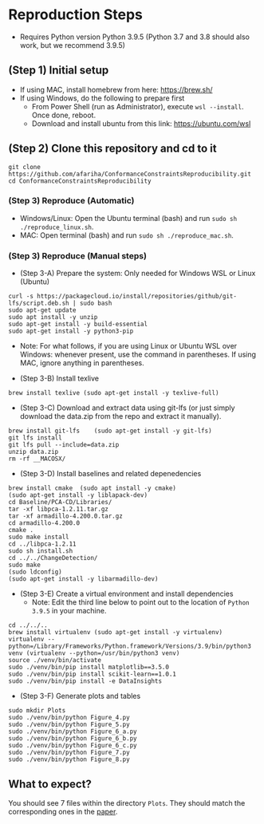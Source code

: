 # Reproduction Steps
- Requires Python version Python 3.9.5 (Python 3.7 and 3.8 should also work, but we recommend 3.9.5)

## (Step 1) Initial setup
- If using MAC, install homebrew from here: https://brew.sh/
- If using Windows, do the following to prepare first
  - From Power Shell (run as Administrator), execute `wsl --install`. Once done, reboot.
  - Download and install ubuntu from this link: https://ubuntu.com/wsl

## (Step 2) Clone this repository and cd to it
```
git clone https://github.com/afariha/ConformanceConstraintsReproducibility.git
cd ConformanceConstraintsReproducibility
```

### (Step 3) Reproduce (Automatic)
- Windows/Linux: Open the Ubuntu terminal (bash) and run `sudo sh ./reproduce_linux.sh`.
- MAC: Open terminal (bash) and run `sudo sh ./reproduce_mac.sh`.

### (Step 3) Reproduce (Manual steps)

- (Step 3-A) Prepare the system: Only needed for Windows WSL or Linux (Ubuntu)
```
curl -s https://packagecloud.io/install/repositories/github/git-lfs/script.deb.sh | sudo bash
sudo apt-get update
sudo apt install -y unzip
sudo apt-get install -y build-essential
sudo apt-get install -y python3-pip
```

- Note: For what follows, if you are using Linux or Ubuntu WSL over Windows: whenever present, use the command in parentheses. If using MAC, ignore anything in parentheses.

- (Step 3-B) Install texlive
```
brew install texlive (sudo apt-get install -y texlive-full)
```

- (Step 3-C) Download and extract data using git-lfs (or just simply download the data.zip from the repo and extract it manually).
```
brew install git-lfs	(sudo apt-get install -y git-lfs)
git lfs install
git lfs pull --include=data.zip
unzip data.zip
rm -rf __MACOSX/
```

- (Step 3-D) Install baselines and related depenedencies
```
brew install cmake	(sudo apt install -y cmake)
(sudo apt-get install -y liblapack-dev)
cd Baseline/PCA-CD/Libraries/
tar -xf libpca-1.2.11.tar.gz
tar -xf armadillo-4.200.0.tar.gz 
cd armadillo-4.200.0
cmake .
sudo make install
cd ../libpca-1.2.11
sudo sh install.sh
cd ../../ChangeDetection/
sudo make
(sudo ldconfig)
(sudo apt-get install -y libarmadillo-dev)
```

- (Step 3-E) Create a virtual environment and install dependencies
  - Note: Edit the third line below to point out to the location of `Python 3.9.5` in your machine.
```
cd ../../..
brew install virtualenv (sudo apt-get install -y virtualenv)
virtualenv --python=/Library/Frameworks/Python.framework/Versions/3.9/bin/python3 venv (virtualenv --python=/usr/bin/python3 venv)
source ./venv/bin/activate 
sudo ./venv/bin/pip install matplotlib==3.5.0
sudo ./venv/bin/pip install scikit-learn==1.0.1
sudo ./venv/bin/pip install -e DataInsights
```

- (Step 3-F) Generate plots and tables

```
sudo mkdir Plots
sudo ./venv/bin/python Figure_4.py
sudo ./venv/bin/python Figure_5.py
sudo ./venv/bin/python Figure_6_a.py
sudo ./venv/bin/python Figure_6_b.py
sudo ./venv/bin/python Figure_6_c.py
sudo ./venv/bin/python Figure_7.py
sudo ./venv/bin/python Figure_8.py
```

## What to expect?
You should see 7 files within the directory `Plots`. They should match the corresponding ones in the [paper](https://dl.acm.org/doi/abs/10.1145/3448016.3452795).
